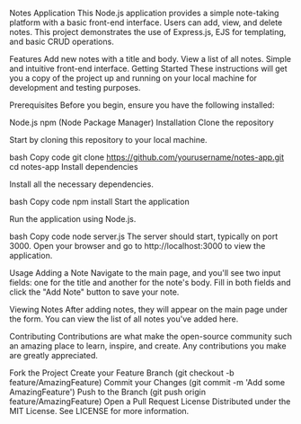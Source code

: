 Notes Application
This Node.js application provides a simple note-taking platform with a basic front-end interface. Users can add, view, and delete notes. This project demonstrates the use of Express.js, EJS for templating, and basic CRUD operations.

Features
Add new notes with a title and body.
View a list of all notes.
Simple and intuitive front-end interface.
Getting Started
These instructions will get you a copy of the project up and running on your local machine for development and testing purposes.

Prerequisites
Before you begin, ensure you have the following installed:

Node.js
npm (Node Package Manager)
Installation
Clone the repository

Start by cloning this repository to your local machine.

bash
Copy code
git clone https://github.com/yourusername/notes-app.git
cd notes-app
Install dependencies

Install all the necessary dependencies.

bash
Copy code
npm install
Start the application

Run the application using Node.js.

bash
Copy code
node server.js
The server should start, typically on port 3000. Open your browser and go to http://localhost:3000 to view the application.

Usage
Adding a Note
Navigate to the main page, and you'll see two input fields: one for the title and another for the note's body. Fill in both fields and click the "Add Note" button to save your note.

Viewing Notes
After adding notes, they will appear on the main page under the form. You can view the list of all notes you've added here.

Contributing
Contributions are what make the open-source community such an amazing place to learn, inspire, and create. Any contributions you make are greatly appreciated.

Fork the Project
Create your Feature Branch (git checkout -b feature/AmazingFeature)
Commit your Changes (git commit -m 'Add some AmazingFeature')
Push to the Branch (git push origin feature/AmazingFeature)
Open a Pull Request
License
Distributed under the MIT License. See LICENSE for more information.
